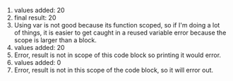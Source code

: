1. values added: 20
2. final result: 20
3. Using var is not good because its function scoped, so if I'm doing a lot of things, it is easier to get caught in a reused variable error because the scope is larger than a block.
4. values added: 20
5. Error, result is not in scope of this code block so printing it would error.
6. values added: 0
7. Error, result is not in this scope of the code block, so it will error out.
